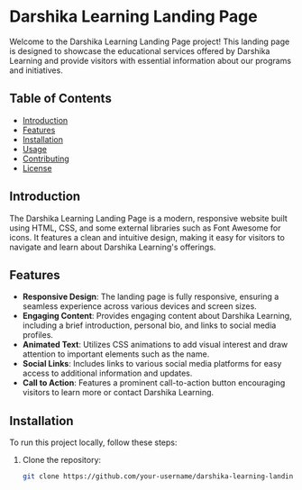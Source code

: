 # Darshika Learning Landing Page

Welcome to the Darshika Learning Landing Page project! This landing page is designed to showcase the educational services offered by Darshika Learning and provide visitors with essential information about our programs and initiatives.

## Table of Contents

- [Introduction](#introduction)
- [Features](#features)
- [Installation](#installation)
- [Usage](#usage)
- [Contributing](#contributing)
- [License](#license)

## Introduction

The Darshika Learning Landing Page is a modern, responsive website built using HTML, CSS, and some external libraries such as Font Awesome for icons. It features a clean and intuitive design, making it easy for visitors to navigate and learn about Darshika Learning's offerings.

## Features

- **Responsive Design**: The landing page is fully responsive, ensuring a seamless experience across various devices and screen sizes.
- **Engaging Content**: Provides engaging content about Darshika Learning, including a brief introduction, personal bio, and links to social media profiles.
- **Animated Text**: Utilizes CSS animations to add visual interest and draw attention to important elements such as the name.
- **Social Links**: Includes links to various social media platforms for easy access to additional information and updates.
- **Call to Action**: Features a prominent call-to-action button encouraging visitors to learn more or contact Darshika Learning.

## Installation

To run this project locally, follow these steps:

1. Clone the repository:
   ```bash
   git clone https://github.com/your-username/darshika-learning-landing-page.git
